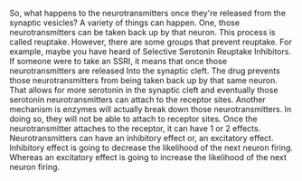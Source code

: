 So, what happens to the neurotransmitters once they're released from the
synaptic vesicles? A variety of things can happen. One, those neurotransmitters
can be taken back up by that neuron. This process is called reuptake. However,
there are some groups that prevent reuptake. For example, maybe you have heard
of Selective Serotonin Reuptake Inhibitors. If someone were to take an SSRI, it
means that once those neurotransmitters are released Into the synaptic cleft.
The drug prevents those neurotransmitters from being taken back up by that same
neuron. That allows for more serotonin in the synaptic cleft and eventually
those serotonin neurotransmitters can attach to the receptor sites. Another
mechanism is enzymes will actually break down those neurotransmitters. In doing
so, they will not be able to attach to receptor sites. Once the
neurotransmitter attaches to the receptor, it can have 1 or 2 effects.
Neurotransmitters can have an inhibitory effect or, an excitatory effect.
Inhibitory effect is going to decrease the likelihood of the next neuron
firing. Whereas an excitatory effect is going to increase the likelihood of the
next neuron firing.
